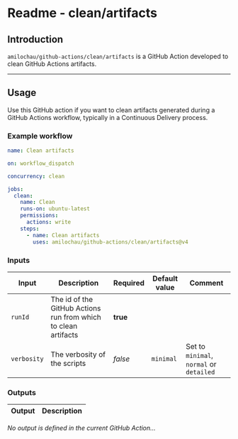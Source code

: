 # Readme - clean/artifacts

## Introduction

`amilochau/github-actions/clean/artifacts` is a GitHub Action developed to clean GitHub Actions artifacts.

---

## Usage

Use this GitHub action if you want to clean artifacts generated during a GitHub Actions workflow, typically in a Continuous Delivery process.

### Example workflow

```yaml
name: Clean artifacts

on: workflow_dispatch

concurrency: clean

jobs:
  clean:
    name: Clean
    runs-on: ubuntu-latest
    permissions:
      actions: write
    steps:
      - name: Clean artifacts
        uses: amilochau/github-actions/clean/artifacts@v4
```

### Inputs

| Input | Description | Required | Default value | Comment |
| ----- | ----------- | -------- | ------------- | ------- |
| `runId` | The id of the GitHub Actions run from which to clean artifacts | **true** |
| `verbosity` | The verbosity of the scripts | *false* | `minimal` | Set to `minimal`, `normal` or `detailed` |

### Outputs

| Output | Description |
| ------ | ----------- |

*No output is defined in the current GitHub Action...*
